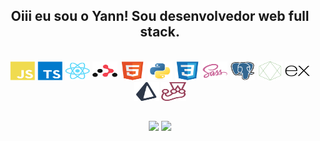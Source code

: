 ## <div align="center">Oiii eu sou o Yann! Sou desenvolvedor web full stack.</div>

<div style="display: inline_block" align="center"><br>
<img alt="Yann-Js" height="30" width="40" src="https://raw.githubusercontent.com/devicons/devicon/master/icons/javascript/javascript-plain.svg">
<img alt="Yann-Ts" height="30" width="40" src="https://raw.githubusercontent.com/devicons/devicon/master/icons/typescript/typescript-plain.svg">
<img alt="Yann-React" height="30" width="40" src="https://raw.githubusercontent.com/devicons/devicon/master/icons/react/react-original.svg">
<img alt="Yann-ReactRouter" height="30" width="40" src="https://raw.githubusercontent.com/devicons/devicon/6910f0503efdd315c8f9b858234310c06e04d9c0/icons/reactrouter/reactrouter-original.svg">
<img alt="Yann-HTML" height="30" width="40" src="https://raw.githubusercontent.com/devicons/devicon/master/icons/html5/html5-original.svg">
<img alt="Yann-Python" height="30" width="40" src="https://raw.githubusercontent.com/devicons/devicon/master/icons/python/python-original.svg">
<img alt="Yann-CSS" height="30" width="40" src="https://raw.githubusercontent.com/devicons/devicon/master/icons/css3/css3-original.svg">
<img alt="Yann-SASS" height="30" width="40" src="https://raw.githubusercontent.com/devicons/devicon/6910f0503efdd315c8f9b858234310c06e04d9c0/icons/sass/sass-original.svg">
<img alt="Yann-PostgreSQL" height="30" width="40" src="https://raw.githubusercontent.com/devicons/devicon/6910f0503efdd315c8f9b858234310c06e04d9c0/icons/postgresql/postgresql-original.svg">
<img alt="Yann-NodeJs" height="30" width="40" src="https://raw.githubusercontent.com/devicons/devicon/6910f0503efdd315c8f9b858234310c06e04d9c0/icons/nodejs/nodejs-line.svg">
<img alt="Yann-Express" height="30" width="40" src="https://raw.githubusercontent.com/devicons/devicon/6910f0503efdd315c8f9b858234310c06e04d9c0/icons/express/express-original.svg">
<img alt="Yann-Prisma" height="30" width="40" src="https://raw.githubusercontent.com/devicons/devicon/6910f0503efdd315c8f9b858234310c06e04d9c0/icons/prisma/prisma-original.svg">
<img alt="Yann-Jest" height="30" width="40" src="https://raw.githubusercontent.com/devicons/devicon/6910f0503efdd315c8f9b858234310c06e04d9c0/icons/jest/jest-plain.svg">
</div>
  
  ##

  <div align="center">
     <a href = "mailto:yanngsb.dev@gmail.com"><img src="https://img.shields.io/badge/-Gmail-%23333?style=for-the-badge&logo=gmail&logoColor=white" target="_blank"></a>
  <a href="https://www.linkedin.com/in/yanngsbdev/" target="_blank"><img src="https://img.shields.io/badge/-LinkedIn-%230077B5?style=for-the-badge&logo=linkedin&logoColor=white" target="_blank"></a> 
  </div>
